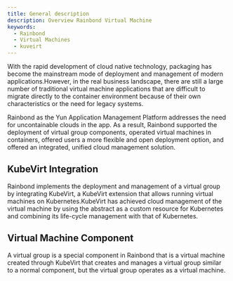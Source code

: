 ```yaml
---
title: General description
description: Overview Rainbond Virtual Machine
keywords:
  - Rainbond
  - Virtual Machines
  - kuveirt
---
```


With the rapid development of cloud native technology, packaging has become the mainstream mode of deployment and management of modern applications.However, in the real business landscape, there are still a large number of traditional virtual machine applications that are difficult to migrate directly to the container environment because of their own characteristics or the need for legacy systems.

Rainbond as the Yun Application Management Platform addresses the need for uncontainable clouds in the app. As a result, Rainbond supported the deployment of virtual group components, operated virtual machines in containers, offered users a more flexible and open deployment option, and offered an integrated, unified cloud management solution.

## KubeVirt Integration

Rainbond implements the deployment and management of a virtual group by integrating KubeVirt, a KubeVirt extension that allows running virtual machines on Kubernetes.KubeVirt has achieved cloud management of the virtual machine by using the abstract as a custom resource for Kubernetes and combining its life-cycle management with that of Kubernetes.

## Virtual Machine Component

A virtual group is a special component in Rainbond that is a virtual machine created through KubeVirt that creates and manages a virtual group similar to a normal component, but the virtual group operates as a virtual machine.
